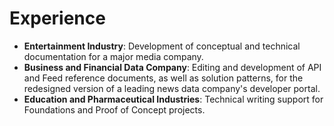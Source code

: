 # Experience

- **Entertainment Industry**: Development of conceptual and technical documentation for a major media company.
- **Business and Financial Data Company**: Editing and development of API and Feed reference documents, as well as solution patterns, for the redesigned version of a leading news data company's developer portal.
- **Education and Pharmaceutical Industries**: Technical writing support for Foundations and Proof of Concept projects.
